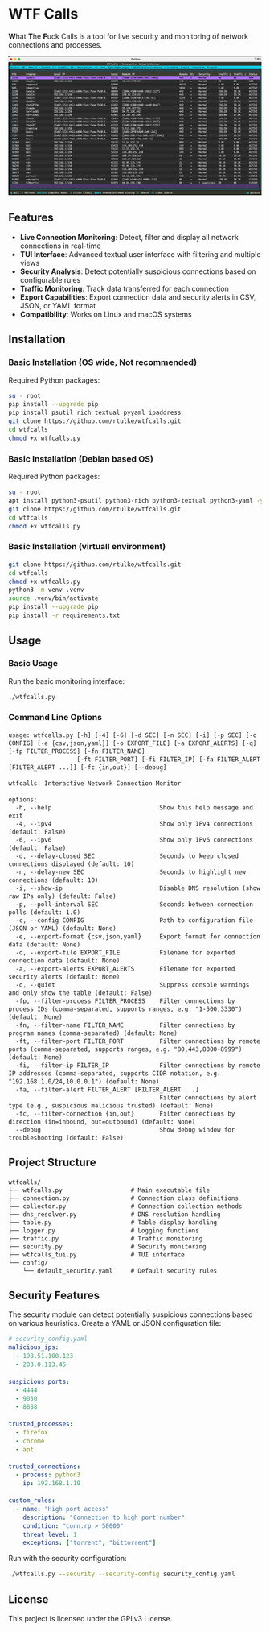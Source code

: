 # WTF Calls

<b>W</b>hat <b>T</b>he <b>F</b>uck Calls is a tool for live security and monitoring of network connections and processes.

![Example](/demo/wtfcalls.png)


## Features

- **Live Connection Monitoring**: Detect, filter and display all network connections in real-time
- **TUI Interface**: Advanced textual user interface with filtering and multiple views
- **Security Analysis**: Detect potentially suspicious connections based on configurable rules
- **Traffic Monitoring**: Track data transferred for each connection
- **Export Capabilities**: Export connection data and security alerts in CSV, JSON, or YAML format
- **Compatibility**: Works on Linux and macOS systems

## Installation


### Basic Installation (OS wide, Not recommended)

Required Python packages:
```bash
su - root
pip install --upgrade pip
pip install psutil rich textual pyyaml ipaddress
git clone https://github.com/rtulke/wtfcalls.git
cd wtfcalls
chmod +x wtfcalls.py
```
### Basic Installation (Debian based OS)

Required Python packages:
```bash
su - root
apt install python3-psutil python3-rich python3-textual python3-yaml -y
git clone https://github.com/rtulke/wtfcalls.git
cd wtfcalls
chmod +x wtfcalls.py
```

### Basic Installation (virtuall environment)

```bash
git clone https://github.com/rtulke/wtfcalls.git
cd wtfcalls
chmod +x wtfcalls.py
python3 -m venv .venv
source .venv/bin/activate
pip install --upgrade pip
pip install -r requirements.txt
```


## Usage

### Basic Usage

Run the basic monitoring interface:

```bash
./wtfcalls.py
```

### Command Line Options

```
usage: wtfcalls.py [-h] [-4] [-6] [-d SEC] [-n SEC] [-i] [-p SEC] [-c CONFIG] [-e {csv,json,yaml}] [-o EXPORT_FILE] [-a EXPORT_ALERTS] [-q] [-fp FILTER_PROCESS] [-fn FILTER_NAME]
                   [-ft FILTER_PORT] [-fi FILTER_IP] [-fa FILTER_ALERT [FILTER_ALERT ...]] [-fc {in,out}] [--debug]

wtfcalls: Interactive Network Connection Monitor

options:
  -h, --help                              Show this help message and exit
  -4, --ipv4                              Show only IPv4 connections (default: False)
  -6, --ipv6                              Show only IPv6 connections (default: False)
  -d, --delay-closed SEC                  Seconds to keep closed connections displayed (default: 10)
  -n, --delay-new SEC                     Seconds to highlight new connections (default: 10)
  -i, --show-ip                           Disable DNS resolution (show raw IPs only) (default: False)
  -p, --poll-interval SEC                 Seconds between connection polls (default: 1.0)
  -c, --config CONFIG                     Path to configuration file (JSON or YAML) (default: None)
  -e, --export-format {csv,json,yaml}     Export format for connection data (default: None)
  -o, --export-file EXPORT_FILE           Filename for exported connection data (default: None)
  -a, --export-alerts EXPORT_ALERTS       Filename for exported security alerts (default: None)
  -q, --quiet                             Suppress console warnings and only show the table (default: False)
  -fp, --filter-process FILTER_PROCESS    Filter connections by process IDs (comma-separated, supports ranges, e.g. "1-500,3330") (default: None)
  -fn, --filter-name FILTER_NAME          Filter connections by program names (comma-separated) (default: None)
  -ft, --filter-port FILTER_PORT          Filter connections by remote ports (comma-separated, supports ranges, e.g. "80,443,8000-8999") (default: None)
  -fi, --filter-ip FILTER_IP              Filter connections by remote IP addresses (comma-separated, supports CIDR notation, e.g. "192.168.1.0/24,10.0.0.1") (default: None)
  -fa, --filter-alert FILTER_ALERT [FILTER_ALERT ...]
                                          Filter connections by alert type (e.g., suspicious malicious trusted) (default: None)
  -fc, --filter-connection {in,out}       Filter connections by direction (in=inbound, out=outbound) (default: None)
  --debug                                 Show debug window for troubleshooting (default: False)
```

## Project Structure

```
wtfcalls/
├── wtfcalls.py                   # Main executable file
├── connection.py                 # Connection class definitions
├── collector.py                  # Connection collection methods
├── dns_resolver.py               # DNS resolution handling
├── table.py                      # Table display handling
├── logger.py                     # Logging functions
├── traffic.py                    # Traffic monitoring
├── security.py                   # Security monitoring
├── wtfcalls_tui.py               # TUI interface
└── config/
    └── default_security.yaml     # Default security rules
```

## Security Features

The security module can detect potentially suspicious connections based on various heuristics. Create a YAML or JSON configuration file:

```yaml
# security_config.yaml
malicious_ips:
  - 198.51.100.123
  - 203.0.113.45

suspicious_ports:
  - 4444
  - 9050
  - 8888

trusted_processes:
  - firefox
  - chrome
  - apt

trusted_connections:
  - process: python3
    ip: 192.168.1.10

custom_rules:
  - name: "High port access"
    description: "Connection to high port number"
    condition: "conn.rp > 50000"
    threat_level: 1
    exceptions: ["torrent", "bittorrent"]
```

Run with the security configuration:

```bash
./wtfcalls.py --security --security-config security_config.yaml
```

## License

This project is licensed under the GPLv3 License.
